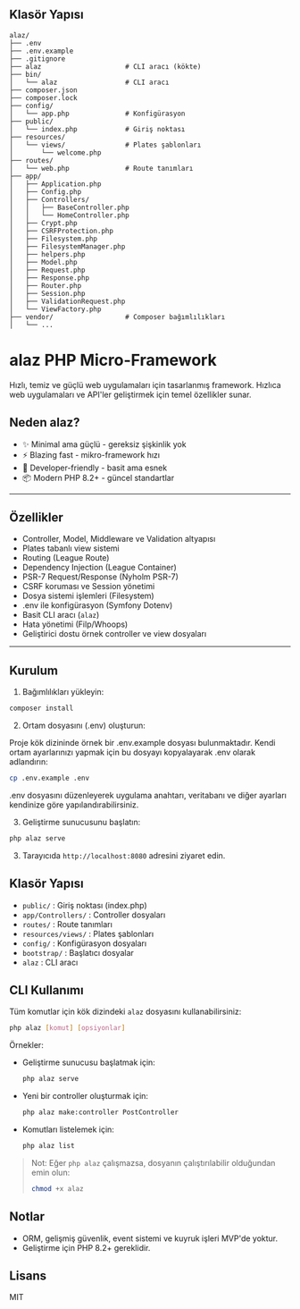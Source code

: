 ## Klasör Yapısı

```
alaz/
├── .env
├── .env.example
├── .gitignore
├── alaz                     # CLI aracı (kökte)
├── bin/
│   └── alaz                 # CLI aracı
├── composer.json
├── composer.lock
├── config/
│   └── app.php              # Konfigürasyon
├── public/
│   └── index.php            # Giriş noktası
├── resources/
│   └── views/               # Plates şablonları
│       └── welcome.php
├── routes/
│   └── web.php              # Route tanımları
├── app/
│   ├── Application.php
│   ├── Config.php
│   ├── Controllers/
│   │   ├── BaseController.php
│   │   └── HomeController.php
│   ├── Crypt.php
│   ├── CSRFProtection.php
│   ├── Filesystem.php
│   ├── FilesystemManager.php
│   ├── helpers.php
│   ├── Model.php
│   ├── Request.php
│   ├── Response.php
│   ├── Router.php
│   ├── Session.php
│   ├── ValidationRequest.php
│   └── ViewFactory.php
├── vendor/                  # Composer bağımlılıkları
│   └── ...

```

# alaz PHP Micro-Framework

Hızlı, temiz ve güçlü web uygulamaları için tasarlanmış framework. Hızlıca web uygulamaları ve API'ler geliştirmek için temel özellikler sunar.

## Neden alaz?

- ✨ Minimal ama güçlü - gereksiz şişkinlik yok
- ⚡ Blazing fast - mikro-framework hızı
- 🔧 Developer-friendly - basit ama esnek
- 📦 Modern PHP 8.2+ - güncel standartlar

---

## Özellikler

- Controller, Model, Middleware ve Validation altyapısı
- Plates tabanlı view sistemi
- Routing (League Route)
- Dependency Injection (League Container)
- PSR-7 Request/Response (Nyholm PSR-7)
- CSRF koruması ve Session yönetimi
- Dosya sistemi işlemleri (Filesystem)
- .env ile konfigürasyon (Symfony Dotenv)
- Basit CLI aracı (`alaz`)
- Hata yönetimi (Filp/Whoops)
- Geliştirici dostu örnek controller ve view dosyaları

---

## Kurulum

1. Bağımlılıkları yükleyin:

```bash
composer install
```

2. Ortam dosyasını (.env) oluşturun:

Proje kök dizininde örnek bir .env.example dosyası bulunmaktadır. Kendi ortam ayarlarınızı yapmak için bu dosyayı kopyalayarak .env olarak adlandırın:

```bash
cp .env.example .env
```

.env dosyasını düzenleyerek uygulama anahtarı, veritabanı ve diğer ayarları kendinize göre yapılandırabilirsiniz.

3. Geliştirme sunucusunu başlatın:

```bash
php alaz serve
```

3. Tarayıcıda `http://localhost:8080` adresini ziyaret edin.

## Klasör Yapısı

- `public/` : Giriş noktası (index.php)
- `app/Controllers/` : Controller dosyaları
- `routes/` : Route tanımları
- `resources/views/` : Plates şablonları
- `config/` : Konfigürasyon dosyaları
- `bootstrap/` : Başlatıcı dosyalar
- `alaz` : CLI aracı

## CLI Kullanımı

Tüm komutlar için kök dizindeki `alaz` dosyasını kullanabilirsiniz:

```sh
php alaz [komut] [opsiyonlar]
```

Örnekler:

- Geliştirme sunucusu başlatmak için:
  ```sh
  php alaz serve
  ```
- Yeni bir controller oluşturmak için:
  ```sh
  php alaz make:controller PostController
  ```
- Komutları listelemek için:
  ```sh
  php alaz list
  ```

> Not: Eğer `php alaz` çalışmazsa, dosyanın çalıştırılabilir olduğundan emin olun:
>
> ```sh
> chmod +x alaz
> ```

## Notlar

- ORM, gelişmiş güvenlik, event sistemi ve kuyruk işleri MVP'de yoktur.
- Geliştirme için PHP 8.2+ gereklidir.

## Lisans

MIT
